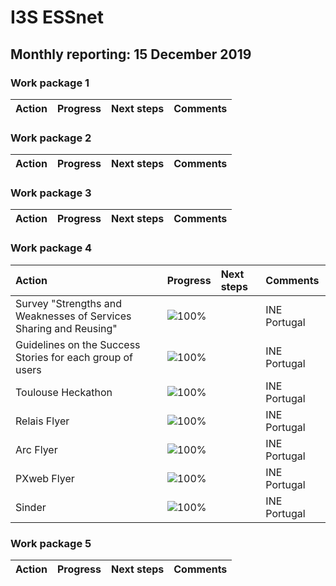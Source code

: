# I3S ESSnet

## Monthly reporting: 15 December 2019

### Work package 1

| Action  | Progress | Next steps | Comments |
|:--|:--|:--|:--|



### Work package 2

| Action  | Progress | Next steps | Comments |
|:--|:--|:--|:--|


### Work package 3
| Action  | Progress | Next steps | Comments |
|:--|:--|:--|:--|

### Work package 4

| Action  | Progress | Next steps | Comments |
|:--|:--|:--|:--|
| Survey "Strengths and Weaknesses of Services Sharing and Reusing" | ![100%](https://progress-bar.dev/100) |  | INE Portugal |
| Guidelines on the Success Stories for each group of users | ![100%](https://progress-bar.dev/100) |  | INE Portugal |
| Toulouse Heckathon | ![100%](https://progress-bar.dev/100) |  | INE Portugal |
| Relais Flyer | ![100%](https://progress-bar.dev/90) |  | INE Portugal |
| Arc Flyer | ![100%](https://progress-bar.dev/20) |  | INE Portugal |
| PXweb Flyer | ![100%](https://progress-bar.dev/50) |  | INE Portugal |
| Sinder | ![100%](https://progress-bar.dev/10) |  | INE Portugal |

### Work package 5

| Action  | Progress | Next steps | Comments |
|:--|:--|:--|:--|
